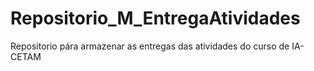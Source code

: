 # Repositorio_M_EntregaAtividades
 Repositorio pára armazenar as entregas das atividades do curso de IA-CETAM
